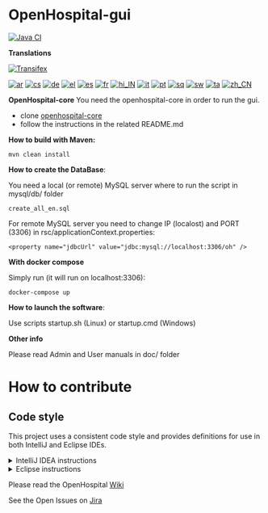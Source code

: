 # OpenHospital-gui
[![Java CI](https://github.com/informatici/openhospital-gui/workflows/Java%20CI%20with%20Maven/badge.svg)](https://github.com/informatici/openhospital-gui/actions?query=workflow%3A%22Java+CI+with+Maven%22)

**Translations**

[![Transifex](https://img.shields.io/endpoint.svg?url=https%3A%2F%2Ftransifex-open-api.herokuapp.com%2Fbadge%2Finformatici-senza-frontiere-onlus%2Fproject%2Fopenhospital%2Ftranslated.json)](https://www.transifex.com/informatici-senza-frontiere-onlus/openhospital/content/)

[![ar](https://img.shields.io/endpoint.svg?url=https%3A%2F%2Ftransifex-open-api.herokuapp.com%2Fbadge%2Finformatici-senza-frontiere-onlus%2Fproject%2Fopenhospital%2Flanguage%2Far%2Ftranslated.json)](https://www.transifex.com/informatici-senza-frontiere-onlus/openhospital/language/ar/)
[![cs](https://img.shields.io/endpoint.svg?url=https%3A%2F%2Ftransifex-open-api.herokuapp.com%2Fbadge%2Finformatici-senza-frontiere-onlus%2Fproject%2Fopenhospital%2Flanguage%2Fcs%2Ftranslated.json)](https://www.transifex.com/informatici-senza-frontiere-onlus/openhospital/language/cs/)
[![de](https://img.shields.io/endpoint.svg?url=https%3A%2F%2Ftransifex-open-api.herokuapp.com%2Fbadge%2Finformatici-senza-frontiere-onlus%2Fproject%2Fopenhospital%2Flanguage%2Fde%2Ftranslated.json)](https://www.transifex.com/informatici-senza-frontiere-onlus/openhospital/language/de/)
[![el](https://img.shields.io/endpoint.svg?url=https%3A%2F%2Ftransifex-open-api.herokuapp.com%2Fbadge%2Finformatici-senza-frontiere-onlus%2Fproject%2Fopenhospital%2Flanguage%2Fel%2Ftranslated.json)](https://www.transifex.com/informatici-senza-frontiere-onlus/openhospital/language/el/)
[![es](https://img.shields.io/endpoint.svg?url=https%3A%2F%2Ftransifex-open-api.herokuapp.com%2Fbadge%2Finformatici-senza-frontiere-onlus%2Fproject%2Fopenhospital%2Flanguage%2Fes%2Ftranslated.json)](https://www.transifex.com/informatici-senza-frontiere-onlus/openhospital/language/es/)
[![fr](https://img.shields.io/endpoint.svg?url=https%3A%2F%2Ftransifex-open-api.herokuapp.com%2Fbadge%2Finformatici-senza-frontiere-onlus%2Fproject%2Fopenhospital%2Flanguage%2Ffr%2Ftranslated.json)](https://www.transifex.com/informatici-senza-frontiere-onlus/openhospital/language/fr/)
[![hi_IN](https://img.shields.io/endpoint.svg?url=https%3A%2F%2Ftransifex-open-api.herokuapp.com%2Fbadge%2Finformatici-senza-frontiere-onlus%2Fproject%2Fopenhospital%2Flanguage%2Fhi_IN%2Ftranslated.json)](https://www.transifex.com/informatici-senza-frontiere-onlus/openhospital/language/hi_IN/)
[![it](https://img.shields.io/endpoint.svg?url=https%3A%2F%2Ftransifex-open-api.herokuapp.com%2Fbadge%2Finformatici-senza-frontiere-onlus%2Fproject%2Fopenhospital%2Flanguage%2Fit%2Ftranslated.json)](https://www.transifex.com/informatici-senza-frontiere-onlus/openhospital/language/it/)
[![pt](https://img.shields.io/endpoint.svg?url=https%3A%2F%2Ftransifex-open-api.herokuapp.com%2Fbadge%2Finformatici-senza-frontiere-onlus%2Fproject%2Fopenhospital%2Flanguage%2Fpt%2Ftranslated.json)](https://www.transifex.com/informatici-senza-frontiere-onlus/openhospital/language/pt/)
[![sq](https://img.shields.io/endpoint.svg?url=https%3A%2F%2Ftransifex-open-api.herokuapp.com%2Fbadge%2Finformatici-senza-frontiere-onlus%2Fproject%2Fopenhospital%2Flanguage%2Fsq%2Ftranslated.json)](https://www.transifex.com/informatici-senza-frontiere-onlus/openhospital/language/sq/)
[![sw](https://img.shields.io/endpoint.svg?url=https%3A%2F%2Ftransifex-open-api.herokuapp.com%2Fbadge%2Finformatici-senza-frontiere-onlus%2Fproject%2Fopenhospital%2Flanguage%2Fsw%2Ftranslated.json)](https://www.transifex.com/informatici-senza-frontiere-onlus/openhospital/language/sw/)
[![ta](https://img.shields.io/endpoint.svg?url=https%3A%2F%2Ftransifex-open-api.herokuapp.com%2Fbadge%2Finformatici-senza-frontiere-onlus%2Fproject%2Fopenhospital%2Flanguage%2Fta%2Ftranslated.json)](https://www.transifex.com/informatici-senza-frontiere-onlus/openhospital/language/ta/)
[![zh_CN](https://img.shields.io/endpoint.svg?url=https%3A%2F%2Ftransifex-open-api.herokuapp.com%2Fbadge%2Finformatici-senza-frontiere-onlus%2Fproject%2Fopenhospital%2Flanguage%2Fzh_CN%2Ftranslated.json)](https://www.transifex.com/informatici-senza-frontiere-onlus/openhospital/language/zh_CN/)

**OpenHospital-core**
You need the openhospital-core in order to run the gui.

* clone [openhospital-core](https://github.com/informatici/openhospital-core)
* follow the instructions in the related README.md

**How to build with Maven:**

    mvn clean install
    
**How to create the DataBase**:

You need a local (or remote) MySQL server where to run the script in mysql/db/ folder

    create_all_en.sql
	
For remote MySQL server you need to change IP (localost) and PORT (3306) in rsc/applicationContext.properties:

    <property name="jdbcUrl" value="jdbc:mysql://localhost:3306/oh" />

**With docker compose**

Simply run (it will run on localhost:3306):

    docker-compose up 

**How to launch the software**:

Use scripts startup.sh (Linux) or startup.cmd (Windows)

**Other info**

Please read Admin and User manuals in doc/ folder

# How to contribute

## Code style

This project uses a consistent code style and provides definitions for use in both IntelliJ and Eclipse IDEs.

<details><summary>IntelliJ IDEA instructions</summary>

For IntelliJ IDEA the process for importing the code style is:

* Select *Settings* in the *File* menu
* Select *Editor*
* Select *Code Style*
* Expand the menu item and select *Java*
* Go to *Scheme* at the top, click on the setting button by the side of the drop-down list
* Select *Import Scheme*
* Select *IntelliJ IDE code style XML*
* Navigate to the location of the file which relative to the project root is:  `.ide-settings/idea/OpenHospital-code-style-configuration.xml`
* Select *OK* 
* At this point the code style is stored as part of the IDE and is used for **all** projects opened in the editor.  To restrict the settings to just this project again select the setting button by the side of the *Scheme* list and select *Copy to Project...*. If successful a notice appears in the window that reads: *For current project*.

</details>

<details><summary>Eclipse instructions</summary>

For Eclipse the process requires loading the formatting style and the import order separately.

* Select *Preferences* in the *Window* menu
* Select *Java*
* Select *Code Style* and expand the menu
* Select *Formatter*
* Select the *Import...* button
* Navigate to the location of the file which relative to the project root is:  `.ide-settings/eclipse/OpenHospital-Java-CodeStyle-Formatter.xml`
* Select *Open*
* At this point the code style is stored and is applicable to all projects opened in the IDE.  To restrict the settings just to this project select *Configure Project Specific Settings...* in the upper right.  In the next dialog select the *openhospital* repository and select *OK*.  In the next dialog select the *Enable project specific settings* checkbox.  Finally select *Apply and Close*.
* Back in the *Code Style* menu area, select *Organize Imports*
* Select *Import...*
* Navigate to the location of the file which relative to the project root is:  `.ide-settings/eclipse/OpenHospital.importorder`
* Select *Open*
* As with the formatting styles the import order is applicable to all projects.  In order to change it just for this project repeat the same steps as above for *Configure Project Specific Settings...*
 
</details> 

Please read the OpenHospital [Wiki](https://openhospital.atlassian.net/wiki/display/OH/Contribution+Guidelines)

See the Open Issues on [Jira](https://openhospital.atlassian.net/issues/)

